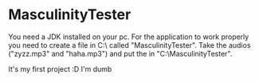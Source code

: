 # MasculinityTester

You need a JDK installed on your pc.
For the application to work properly you need to create a file in C:\ called "MasculinityTester".
Take the audios ("zyzz.mp3" and "haha.mp3") and put the in "C:\MasculinityTester".

It's my first project :D
I'm dumb
